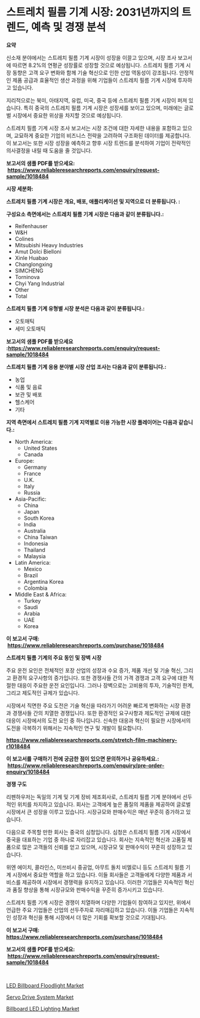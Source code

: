 <p><h1>스트레치 필름 기계 시장: 2031년까지의 트렌드, 예측 및 경쟁 분석</h1></p><p><strong>요약</strong></p>
<p><p>신소재 분야에서는 스트레치 필름 기계 시장이 성장을 이끌고 있으며, 시장 조사 보고서에 따르면 8.2%의 연평균 성장률로 성장할 것으로 예상됩니다. 스트레치 필름 기계 시장 동향은 고객 요구 변화와 함께 기술 혁신으로 인한 산업 역동성이 강조됩니다. 안정적인 제품 공급과 효율적인 생산 과정을 위해 기업들이 스트레치 필름 기계 시장에 투자하고 있습니다.</p><p>지리적으로는 북미, 아태지역, 유럽, 미국, 중국 등에 스트레치 필름 기계 시장이 퍼져 있습니다. 특히 중국의 스트레치 필름 기계 시장은 성장세를 보이고 있으며, 미래에는 글로벌 시장에서 중요한 위상을 차지할 것으로 예상됩니다.</p><p>스트레치 필름 기계 시장 조사 보고서는 시장 조건에 대한 자세한 내용을 포함하고 있으며, 교묘하게 중요한 기업의 비즈니스 전략을 고려하여 구조화된 데이터를 제공합니다. 이 보고서는 또한 시장 성장을 예측하고 향후 시장 트렌드를 분석하여 기업이 전략적인 의사결정을 내릴 때 도움을 줄 것입니다.</p></p>
<p><strong>보고서의 샘플 PDF를 받으세요: &nbsp;<a href="https://www.reliableresearchreports.com/enquiry/request-sample/1018484">https://www.reliableresearchreports.com/enquiry/request-sample/1018484</a></strong></p>
<p><strong>시장 세분화:</strong></p>
<p><strong> 스트레치 필름 기계 시장은 개요, 배포, 애플리케이션 및 지역으로 더 분류됩니다. :</strong></p>
<p><strong>구성요소 측면에서는 스트레치 필름 기계 시장은 다음과 같이 분류됩니다.:</strong></p>
<p><ul><li>Reifenhauser</li><li>W&H</li><li>Colines</li><li>Mitsubishi Heavy Industries</li><li>Amut Dolci Bielloni</li><li>Xinle Huabao</li><li>Changlongxing</li><li>SIMCHENG</li><li>Torninova</li><li>Chyi Yang Industrial</li><li>Other</li><li>Total</li></ul></p>
<p><strong> 스트레치 필름 기계 유형별 시장 분석은 다음과 같이 분류됩니다.:</strong></p>
<p><ul><li>오토매틱</li><li>세미 오토매틱</li></ul></p>
<p><strong>보고서의 샘플 PDF를 받으세요 :<a href="https://www.reliableresearchreports.com/enquiry/request-sample/1018484">https://www.reliableresearchreports.com/enquiry/request-sample/1018484</a></strong></p>
<p><strong> 스트레치 필름 기계 응용 분야별 시장 산업 조사는 다음과 같이 분류됩니다.:</strong></p>
<p><ul><li>농업</li><li>식품 및 음료</li><li>보관 및 배포</li><li>헬스케어</li><li>기타</li></ul></p>
<p><strong>지역 측면에서 스트레치 필름 기계 지역별로 이용 가능한 시장 플레이어는 다음과 같습니다.:</strong></p>
<p><ul>
    <li>
        North America:
        <ul>
            <li>United States</li>
            <li>Canada</li>
        </ul>
    </li>
    <li>
        Europe:
        <ul>
            <li>Germany</li>
            <li>France</li>
            <li>U.K.</li>
            <li>Italy</li>
            <li>Russia</li>
        </ul>
    </li>
    <li>
        Asia-Pacific:
        <ul>
            <li>China</li>
            <li>Japan</li>
            <li>South Korea</li>
            <li>India</li>
            <li>Australia</li>
            <li>China Taiwan</li>
            <li>Indonesia</li>
            <li>Thailand</li>
            <li>Malaysia</li>
        </ul>
    </li>
    <li>
        Latin America:
        <ul>
            <li>Mexico</li>
            <li>Brazil</li>
            <li>Argentina Korea</li>
            <li>Colombia</li>
        </ul>
    </li>
    <li>
        Middle East & Africa:
        <ul>
            <li>Turkey</li>
            <li>Saudi</li>
            <li>Arabia</li>
            <li>UAE</li>
            <li>Korea</li>
        </ul>
    </li>
    </ul></p>
<p><strong>이 보고서 구매: &nbsp;<a href="https://www.reliableresearchreports.com/purchase/1018484">https://www.reliableresearchreports.com/purchase/1018484</a></strong></p>
<p><strong>스트레치 필름 기계의 주요 동인 및 장벽 시장</strong></p>
<p><p>주요 운전 요인은 전체적인 포장 산업의 성장과 수요 증가, 제품 개선 및 기술 혁신, 그리고 환경적 요구사항의 증가입니다. 또한 경쟁사들 간의 가격 경쟁과 고객 요구에 대한 적절한 대응이 주요한 운전 요인입니다. 그러나 장벽으로는 고비용의 투자, 기술적인 한계, 그리고 제도적인 규제가 있습니다.</p><p>시장에서 직면한 주요 도전은 기술 혁신을 따라가기 어려운 빠르게 변화하는 시장 환경과 경쟁사들 간의 치열한 경쟁입니다. 또한 환경적인 요구사항과 제도적인 규제에 대한 대응이 시장에서의 도전 요인 중 하나입니다. 신속한 대응과 혁신이 필요한 시장에서의 도전을 극복하기 위해서는 지속적인 연구 및 개발이 필요합니다.</p></p>
<p><strong><a href="https://www.reliableresearchreports.com/stretch-film-machinery-r1018484">https://www.reliableresearchreports.com/stretch-film-machinery-r1018484</a></strong></p>
<p><strong>이 보고서를 구매하기 전에 궁금한 점이 있으면 문의하거나 공유하세요.: &nbsp;<a href="https://www.reliableresearchreports.com/enquiry/pre-order-enquiry/1018484">https://www.reliableresearchreports.com/enquiry/pre-order-enquiry/1018484</a></strong></p>
<p><strong>경쟁 구도</strong></p>
<p><p>리펜하우저는 독일의 기계 및 기계 장비 제조회사로, 스트레치 필름 기계 분야에서 선두적인 위치를 차지하고 있습니다. 회사는 고객에게 높은 품질의 제품을 제공하여 글로벌 시장에서 큰 성장을 이루고 있습니다. 시장규모와 판매수익은 매년 꾸준히 증가하고 있습니다.</p><p>다음으로 주목할 만한 회사는 중국의 심청입니다. 심청은 스트레치 필름 기계 시장에서 중국을 대표하는 기업 중 하나로 자리잡고 있습니다. 회사는 지속적인 혁신과 고품질 제품으로 많은 고객들의 신뢰를 얻고 있으며, 시장규모 및 판매수익이 꾸준히 성장하고 있습니다.</p><p>위엔 에이치, 콜라인스, 미쓰비시 중공업, 아무트 돌치 비엘로니 등도 스트레치 필름 기계 시장에서 중요한 역할을 하고 있습니다. 이들 회사들은 고객들에게 다양한 제품과 서비스를 제공하여 시장에서 경쟁력을 유지하고 있습니다. 이러한 기업들은 지속적인 혁신과 품질 향상을 통해 시장규모와 판매수익을 꾸준히 증가시키고 있습니다.</p><p>스트레치 필름 기계 시장은 경쟁이 치열하며 다양한 기업들이 참여하고 있지만, 위에서 언급한 주요 기업들은 산업의 선두주자로 자리매김하고 있습니다. 이들 기업들은 지속적인 성장과 혁신을 통해 시장에서 더 많은 기회를 확보할 것으로 기대됩니다.</p></p>
<p><strong>이 보고서 구매: &nbsp; <a href="https://www.reliableresearchreports.com/purchase/1018484">https://www.reliableresearchreports.com/purchase/1018484</a></strong></p>
<p><strong>보고서의 샘플 PDF를 받으세요: &nbsp;<a href="https://www.reliableresearchreports.com/enquiry/request-sample/1018484">https://www.reliableresearchreports.com/enquiry/request-sample/1018484</a></strong><strong></strong></p>
<p>&nbsp;</p>
<p><p><a href="https://www.linkedin.com/pulse/led-billboard-floodlight-market-size-trends-complete-industry-7kije?trackingId=WQB4jm1ETe8KP%2F8Kp9Sw8w%3D%3D">LED Billboard Floodlight Market</a></p><p><a href="https://www.linkedin.com/pulse/decoding-servo-drive-system-market-metrics-share-trends-growth-c4boc?trackingId=5K%2BJ%2FOm1oHeNjMRz0ccZ6Q%3D%3D">Servo Drive System Market</a></p><p><a href="https://www.linkedin.com/pulse/billboard-led-lighting-market-key-successful-business-strategy-qjlue?trackingId=ITy7bkI07f1W01vRZwRXqA%3D%3D">Billboard LED Lighting Market</a></p></p>